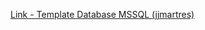 [Link - Template Database MSSQL (jjmartres)](https://github.com/jjmartres/Zabbix/tree/master/zbx-templates/zbx-windows/zbx-windows-mssql)
